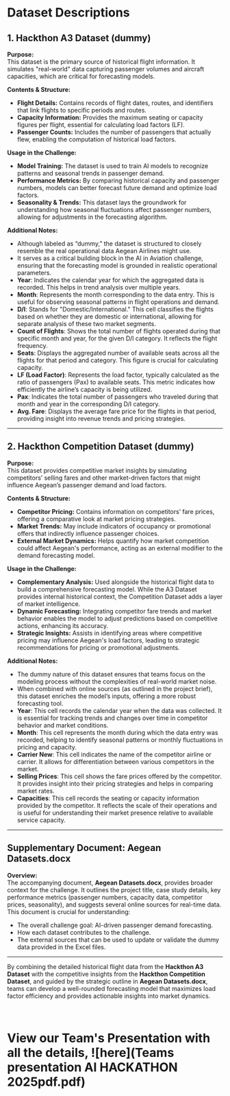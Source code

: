 # Dataset Descriptions

## 1. Hackthon A3 Dataset (dummy)

**Purpose:**  
This dataset is the primary source of historical flight information. It simulates "real-world" data capturing passenger volumes and aircraft capacities, which are critical for forecasting models.

**Contents & Structure:**  
- **Flight Details:** Contains records of flight dates, routes, and identifiers that link flights to specific periods and routes.
- **Capacity Information:** Provides the maximum seating or capacity figures per flight, essential for calculating load factors (LF).
- **Passenger Counts:** Includes the number of passengers that actually flew, enabling the computation of historical load factors.

**Usage in the Challenge:**  
- **Model Training:** The dataset is used to train AI models to recognize patterns and seasonal trends in passenger demand.
- **Performance Metrics:** By comparing historical capacity and passenger numbers, models can better forecast future demand and optimize load factors.
- **Seasonality & Trends:** This dataset lays the groundwork for understanding how seasonal fluctuations affect passenger numbers, allowing for adjustments in the forecasting algorithm.

**Additional Notes:**  
- Although labeled as “dummy,” the dataset is structured to closely resemble the real operational data Aegean Airlines might use.
- It serves as a critical building block in the AI in Aviation challenge, ensuring that the forecasting model is grounded in realistic operational parameters.
- **Year**: Indicates the calendar year for which the aggregated data is recorded. This helps in trend analysis over multiple years.
- **Month**: Represents the month corresponding to the data entry. This is useful for observing seasonal patterns in flight operations and demand.
- **D/I**: Stands for "Domestic/International." This cell classifies the flights based on whether they are domestic or international, allowing for separate analysis of these two market segments.
- **Count of Flights**: Shows the total number of flights operated during that specific month and year, for the given D/I category. It reflects the flight frequency.
- **Seats**: Displays the aggregated number of available seats across all the flights for that period and category. This figure is crucial for calculating capacity.
- **LF (Load Factor)**: Represents the load factor, typically calculated as the ratio of passengers (Pax) to available seats. This metric indicates how efficiently the airline’s capacity is being utilized.
- **Pax**: Indicates the total number of passengers who traveled during that month and year in the corresponding D/I category.
- **Avg. Fare**: Displays the average fare price for the flights in that period, providing insight into revenue trends and pricing strategies.

---

## 2. Hackthon Competition Dataset (dummy)

**Purpose:**  
This dataset provides competitive market insights by simulating competitors’ selling fares and other market-driven factors that might influence Aegean’s passenger demand and load factors.

**Contents & Structure:**  
- **Competitor Pricing:** Contains information on competitors’ fare prices, offering a comparative look at market pricing strategies.
- **Market Trends:** May include indicators of occupancy or promotional offers that indirectly influence passenger choices.
- **External Market Dynamics:** Helps quantify how market competition could affect Aegean's performance, acting as an external modifier to the demand forecasting model.

**Usage in the Challenge:**  
- **Complementary Analysis:** Used alongside the historical flight data to build a comprehensive forecasting model. While the A3 Dataset provides internal historical context, the Competition Dataset adds a layer of market intelligence.
- **Dynamic Forecasting:** Integrating competitor fare trends and market behavior enables the model to adjust predictions based on competitive actions, enhancing its accuracy.
- **Strategic Insights:** Assists in identifying areas where competitive pricing may influence Aegean's load factors, leading to strategic recommendations for pricing or promotional adjustments.

**Additional Notes:**  
- The dummy nature of this dataset ensures that teams focus on the modeling process without the complexities of real-world market noise.
- When combined with online sources (as outlined in the project brief), this dataset enriches the model’s inputs, offering a more robust forecasting tool. 
- **Year**: This cell records the calendar year when the data was collected. It is essential for tracking trends and changes over time in competitor behavior and market conditions.
- **Month**: This cell represents the month during which the data entry was recorded, helping to identify seasonal patterns or monthly fluctuations in pricing and capacity.
- **Carrier New**: This cell indicates the name of the competitor airline or carrier. It allows for differentiation between various competitors in the market.
- **Selling Prices**: This cell shows the fare prices offered by the competitor. It provides insight into their pricing strategies and helps in comparing market rates.
- **Capacities**: This cell records the seating or capacity information provided by the competitor. It reflects the scale of their operations and is useful for understanding their market presence relative to available service capacity.

---

## Supplementary Document: Aegean Datasets.docx

**Overview:**  
The accompanying document, **Aegean Datasets.docx**, provides broader context for the challenge. It outlines the project title, case study details, key performance metrics (passenger numbers, capacity data, competitor prices, seasonality), and suggests several online sources for real-time data. This document is crucial for understanding:
- The overall challenge goal: AI-driven passenger demand forecasting.
- How each dataset contributes to the challenge.
- The external sources that can be used to update or validate the dummy data provided in the Excel files.

---

By combining the detailed historical flight data from the **Hackthon A3 Dataset** with the competitive insights from the **Hackthon Competition Dataset**, and guided by the strategic outline in **Aegean Datasets.docx**, teams can develop a well-rounded forecasting model that maximizes load factor efficiency and provides actionable insights into market dynamics.
<br/>
<br/>
<br/>

# View our Team's Presentation with all the details, ![here](Teams presentation AI HACKATHON 2025pdf.pdf)
